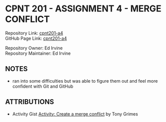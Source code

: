 # CPNT 201 - ASSIGNMENT 4 - MERGE CONFLICT

Repository Link: [cpnt201-a4](https://github.com/edirvine333/cpnt201-a4)    
GitHub Page Link: [cpnt201-a4](https://edirvine333.github.io/cpnt201-a4/)   

Repository Owner:  Ed Irvine  
Repository Maintainer:  Ed Irvine  

## NOTES

- ran into some difficulties but was able to figure them out and feel more confident with Git and GitHub

## ATTRIBUTIONS  

- Activity Gist [Activity: Create a merge conflict](https://gist.github.com/acidtone/d8c2e285c9b25fcb7443a4f0f4e4b4e6) by Tony Grimes



